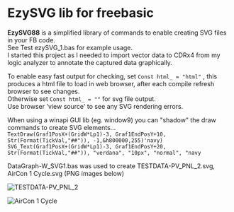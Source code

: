 # EzySVG lib for freebasic  

**EzySVG88** is a simplified library of commands to enable creating SVG files in your FB code.  
See Test ezySVG_1.bas for example usage.  
I started this project as I needed to import vector data to CDRx4 from my logic analyzer to annotate the captured data graphically.   

To enable easy fast output for checking, set `Const html_ = "html"` , this produces a html file to load in web browser, after each compile refresh browser to see changes.  
Otherwise set `Const html_ = ""` for svg file output.  
Use browser 'view source' to see any SVG rendering errors.
  
  
  When using a winapi GUI lib (eg. window9) you can "shadow" the draw commands to create SVG elements...  
`TextDraw(Graf1PosX+(GridW*Lp1)-3, Graf1EndPosY+10, Str(Format(TickVal,"##")), -1,&h800000,255)'navy)`  
`SVG_Text(Graf1PosX+(GridW*Lp1)-3, Graf1EndPosY+20, Str(Format(TickVal,"##")), "verdana", "10px", "normal", "navy`  
  
  
  


DataGraph-W_SVG1.bas was used to create TESTDATA-PV_PNL_2.svg, AirCon 1 Cycle.svg (PNG images below) 

![TESTDATA-PV_PNL_2](https://github.com/user-attachments/assets/3cdf4456-56c5-450a-acd3-e18c46ae6cc0)




![AirCon 1 Cycle](https://github.com/user-attachments/assets/96b8c086-e0bd-470c-9b86-ace7665c2f3c)







